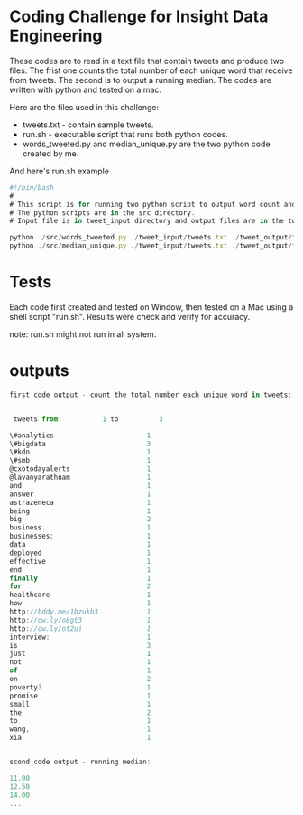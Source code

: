 # Coding Challenge for Insight Data    Engineering

These codes are to read in a text file that contain tweets and produce two files. The frist one counts the total number of each unique word that receive from tweets. The second is to output a running median. The codes are written with python and tested on a mac. 

Here are the files used in this challenge:

 * tweets.txt - contain sample tweets.
 * run.sh - executable script that runs both python codes.
 * words_tweeted.py and median_unique.py are the two python code created by me.

And here's run.sh example

```javascript
#!/bin/bash
#
# This script is for running two python script to output word count and running median in tweets.
# The python scripts are in the src directory.
# Input file is in tweet_input directory and output files are in the tweet_output directory

python ./src/words_tweeted.py ./tweet_input/tweets.txt ./tweet_output/ft1.txt
python ./src/median_unique.py ./tweet_input/tweets.txt ./tweet_output/ft2.txt
```

# Tests

Each code first created and tested on Window, then tested on a Mac using a shell script "run.sh". Results were check and verify for accuracy.

note: run.sh might not run in all system.

# outputs

```javascript
first code output - count the total number each unique word in tweets:


 tweets from:          1 to          3

\#analytics                    	  1
\#bigdata                      	  3
\#kdn                          	  1
\#smb                          	  1
@cxotodayalerts               	  1
@lavanyarathnam               	  1
and                           	  1
answer                        	  1
astrazeneca                   	  1
being                         	  1
big                           	  2
business.                     	  1
businesses:                   	  1
data                          	  1
deployed                      	  1
effective                     	  1
end                           	  1
finally                       	  1
for                           	  2
healthcare                    	  1
how                           	  1
http://bddy.me/1bzukb3        	  1
http://ow.ly/o8gt3            	  1
http://ow.ly/ot2uj            	  1
interview:                    	  1
is                            	  3
just                          	  1
not                           	  1
of                            	  1
on                            	  2
poverty?                      	  1
promise                       	  1
small                         	  1
the                           	  2
to                            	  1
wang,                         	  1
xia                           	  1


scond code output - running median:

11.00
12.50
14.00
...

